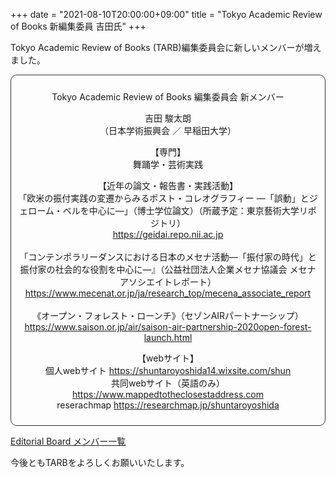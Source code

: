 +++
date = "2021-08-10T20:00:00+09:00"
title = "Tokyo Academic Review of Books 新編集委員 吉田氏"
+++

Tokyo Academic Review of Books (TARB)編集委員会に新しいメンバーが増えました。

<div style="padding: 10px; margin-bottom: 10px; border: 1px solid #333333; border-radius: 10px; text-align: center;">
<p></p>
<p>Tokyo Academic Review of Books 編集委員会 新メンバー</p>
<p>吉田 駿太朗</br>
（日本学術振興会 ／ 早稲田大学）</p>
<p>【専門】</br>舞踊学・芸術実践</p>
<p>【近年の論文・報告書・実践活動】</br>
「欧米の振付実践の変遷からみるポスト・コレオグラフィー —「誤動」とジェローム・ベルを中心に—」（博士学位論文）（所蔵予定：東京藝術大学リポジトリ）</br>
<a href=https://geidai.repo.nii.ac.jp>https://geidai.repo.nii.ac.jp</a></br></br>
「コンテンポラリーダンスにおける日本のメセナ活動—「振付家の時代」と振付家の社会的な役割を中心に—』（公益社団法人企業メセナ協議会 メセナアソシエイトレポート）</br>
<a href=https://www.mecenat.or.jp/ja/research_top/mecena_associate_report>https://www.mecenat.or.jp/ja/research_top/mecena_associate_report</a></br></br>
《オープン・フォレスト・ローンチ》（セゾンAIRパートナーシップ）</br>
<a href=https://www.saison.or.jp/air/saison-air-partnership-2020open-forest-launch.html>https://www.saison.or.jp/air/saison-air-partnership-2020open-forest-launch.html</a>
</p>
<p>【webサイト】</br>
個人webサイト <a href=https://shuntaroyoshida14.wixsite.com/shun>https://shuntaroyoshida14.wixsite.com/shun</a></br>
共同webサイト（英語のみ） <a href=https://www.mappedtotheclosestaddress.com>https://www.mappedtotheclosestaddress.com</a></br>
reserachmap <a href=https://researchmap.jp/shuntaroyoshida>https://researchmap.jp/shuntaroyoshida</a>
</p>
</div>

[Editorial Board メンバー一覧](https://tarb.yamanami.tokyo/p/about.html)

今後ともTARBをよろしくお願いいたします。
